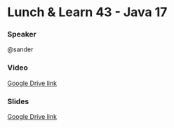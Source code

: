# Lunch & Learn 43 - Java 17

### Speaker
@sander

### Video
[Google Drive link](https://drive.google.com/file/d/1obop4tka1NJ2ApXVhjoQy_bqjzH_7MXy/view?usp=sharing)

### Slides
[Google Drive link](https://drive.google.com/file/d/1t3MhRW8cL3A5Fm2oVqXXk4fQn3Do-j0c/view?usp=sharing)